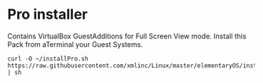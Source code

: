 # Pro installer

Contains VirtualBox GuestAdditions for Full Screen View mode.
Install this Pack from aTerminal your Guest Systems.

    curl -O ~/installPro.sh https://raw.githubusercontent.com/xmlinc/Linux/master/elementaryOS/installPro.sh | sh
